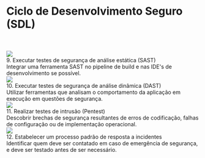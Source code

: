 # Ciclo de Desenvolvimento Seguro (SDL)

<br>
<br>

<div grid="~ cols-4">

  <div class="sdl-text-box">
    <Image src="sdl-9.png" class="sdl-text-image" />
    <div class="sdl-text-title">9. Executar testes de segurança de análise estática (SAST)​</div>
    <div class="sdl-text-sub-title">Integrar uma ferramenta SAST no pipeline de build e nas IDE's de desenvolvimento se possível.​</div>
  </div>

  <div v-click class="sdl-text-box">  
    <Image src="sdl-10.png" class="sdl-text-image" />
    <div class="sdl-text-title">10. Executar testes de segurança de análise dinâmica (DAST)​</div>
    <div class="sdl-text-sub-title">Utilizar ferramentas que analisam o comportamento da aplicação em execução em questões de segurança.​</div>
  </div>

  <div v-click class="sdl-text-box">
    <Image src="sdl-11.png" class="sdl-text-image" />
    <div class="sdl-text-title">11. Realizar testes de intrusão (Pentest)​</div>
    <div class="sdl-text-sub-title">Descobrir brechas de segurança resultantes de erros de codificação, falhas de configuração ou de implementação operacional.​​​​</div>
  </div>

  <div v-click class="sdl-text-box">
    <Image src="sdl-12.png" class="sdl-text-image" />
    <div class="sdl-text-title">12. Estabelecer um processo padrão de resposta a incidentes​</div>
    <div class="sdl-text-sub-title">Identificar quem deve ser contatado em caso de emergência de segurança, e deve ser testado antes de ser necessário.​​</div>
  </div>
</div>